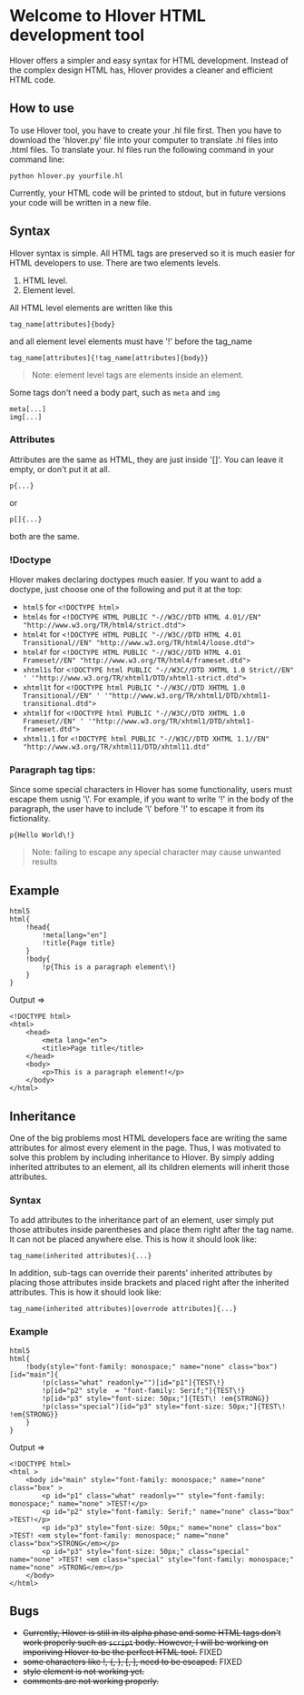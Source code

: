 # Welcome to Hlover HTML development tool
Hlover offers a simpler and easy syntax for HTML development. Instead of the complex design HTML has, Hlover provides a cleaner and efficient HTML code. 
## How to use
To use Hlover tool, you have to create your .hl file first. Then you have to download the 'hlover.py' file into your computer to translate .hl files into .html files. To translate your. hl files run the following command in your command line:

    python hlover.py yourfile.hl
Currently, your HTML code will be printed to stdout, but in future versions your code will be written in a new file.

## Syntax
Hlover syntax is simple. All HTML tags are preserved so it is much easier for HTML developers to use. There are two elements levels. 
1. HTML level.
2. Element level.

All HTML level elements are written like this

    tag_name[attributes]{body}

and all element level elements must have '!' before the tag_name

    tag_name[attributes]{!tag_name[attributes]{body}}
> Note: element level tags are elements inside an element.

Some tags don't need a body part, such as `meta` and `img`

    meta[...]
    img[...]
  ### Attributes
  Attributes are the same as HTML, they are just inside '[]'. You can leave it empty, or don't put it at all.
  

    p{...}
or
    
    p[]{...}
both are the same.
### !Doctype
Hlover makes declaring doctypes much easier. If you want to add a doctype, just choose one of the following and put it at the top:

* `html5` for `<!DOCTYPE html>`
* `html4s` for `<!DOCTYPE HTML PUBLIC "-//W3C//DTD HTML 4.01//EN" "http://www.w3.org/TR/html4/strict.dtd">`
* `html4t` for `<!DOCTYPE HTML PUBLIC "-//W3C//DTD HTML 4.01 Transitional//EN" "http://www.w3.org/TR/html4/loose.dtd">`
* `html4f` for `<!DOCTYPE HTML PUBLIC "-//W3C//DTD HTML 4.01 Frameset//EN" "http://www.w3.org/TR/html4/frameset.dtd">`
* `xhtml1s` for `<!DOCTYPE html PUBLIC "-//W3C//DTD XHTML 1.0 Strict//EN" '
                       '"http://www.w3.org/TR/xhtml1/DTD/xhtml1-strict.dtd">`
* `xhtml1t` for `<!DOCTYPE html PUBLIC "-//W3C//DTD XHTML 1.0 Transitional//EN" '
                       '"http://www.w3.org/TR/xhtml1/DTD/xhtml1-transitional.dtd"> `
* `xhtml1f` for `<!DOCTYPE html PUBLIC "-//W3C//DTD XHTML 1.0 Frameset//EN" '
                       '"http://www.w3.org/TR/xhtml1/DTD/xhtml1-frameset.dtd">`
* `xhtml1.1` for `<!DOCTYPE html PUBLIC "-//W3C//DTD XHTML 1.1//EN" "http://www.w3.org/TR/xhtml11/DTD/xhtml11.dtd"`
### Paragraph tag tips:
Since some special characters in Hlover has some functionality, users must escape them usnig '\\'. For example, if you want to write '!' in the body of the paragraph, the user have to include '\\' before '!' to escape it from its fictionality.
    
    p{Hello World\!}
> Note: failing to escape any special character may cause unwanted results
## Example
    html5
    html{
        !head{
            !meta[lang="en"]
            !title{Page title}
        }
        !body{
            !p{This is a paragraph element\!}
        }
    }
Output =>

    <!DOCTYPE html>
    <html>
        <head>
            <meta lang="en">
            <title>Page title</title>
        </head>
        <body>
            <p>This is a paragraph element!</p>
        </body>
    </html>
## Inheritance
One of the big problems most HTML developers face are writing the same attributes for almost every element in the page. Thus, I was motivated to solve this problem by including inheritance to Hlover. By simply adding inherited attributes to an element, all its children elements will inherit those attributes.
### Syntax
To add attributes to the inheritance part of an element, user simply put those attributes inside parentheses and place them right after the tag name. It can not be placed anywhere else. This is how it should look like:

    tag_name(inherited attributes){...}
In addition, sub-tags can override their parents' inherited attributes by placing those attributes inside brackets and placed right after the inherited attributes. This is how it should look like:

    tag_name(inherited attributes)[overrode attributes]{...}
### Example

    html5
    html{
        !body(style="font-family: monospace;" name="none" class="box")[id="main"]{
            !p(class="what" readonly="")[id="p1"]{TEST\!}
            !p[id="p2" style  = "font-family: Serif;"]{TEST\!}
            !p[id="p3" style="font-size: 50px;"]{TEST\! !em{STRONG}}
            !p(class="special")[id="p3" style="font-size: 50px;"]{TEST\! !em{STRONG}}
        }
    }
Output =>

    <!DOCTYPE html>
    <html >
        <body id="main" style="font-family: monospace;" name="none" class="box" >
            <p id="p1" class="what" readonly="" style="font-family: monospace;" name="none" >TEST!</p>
            <p id="p2" style="font-family: Serif;" name="none" class="box" >TEST!</p>
            <p id="p3" style="font-size: 50px;" name="none" class="box" >TEST! <em style="font-family: monospace;" name="none" class="box">STRONG</em></p>
            <p id="p3" style="font-size: 50px;" class="special" name="none" >TEST! <em class="special" style="font-family: monospace;" name="none" >STRONG</em></p>
        </body>
    </html>
## Bugs
* ~~Currently, Hlover is still in its alpha phase and some HTML tags don't work properly such as `script` body. However, I will be working on imporiving Hlover to be the perfect HTML tool.~~ FIXED
* ~~some characters like !, {, }, [, ], need to be escaped.~~ FIXED
* ~~style element is not working yet.~~
* ~~comments are not working properly.~~
